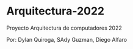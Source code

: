 # Arquitectura-2022
Proyecto Arquitectura de computadores 2022

Por: Dylan Quiroga, SAdy Guzman, Diego Alfaro
